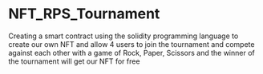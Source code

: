 # NFT_RPS_Tournament
 Creating a smart contract using the solidity programming language to create our own NFT and allow 4 users to join the tournament and compete against each other with a game of Rock, Paper, Scissors and the winner of the tournament will get our NFT for free
